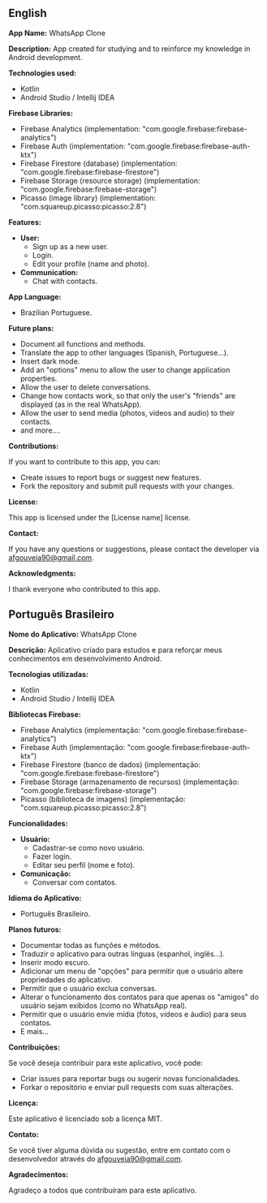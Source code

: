 ## English

**App Name:** WhatsApp Clone

**Description:** App created for studying and to reinforce my knowledge in Android development.

**Technologies used:**

* Kotlin
* Android Studio / Intellij IDEA

**Firebase Libraries:**

* Firebase Analytics (implementation: "com.google.firebase:firebase-analytics")
* Firebase Auth (implementation: "com.google.firebase:firebase-auth-ktx")
* Firebase Firestore (database) (implementation: "com.google.firebase:firebase-firestore")
* Firebase Storage (resource storage) (implementation: "com.google.firebase:firebase-storage")
* Picasso (image library) (implementation: "com.squareup.picasso:picasso:2.8")

**Features:**

* **User:**
    * Sign up as a new user.
    * Login.
    * Edit your profile (name and photo).
* **Communication:**
    * Chat with contacts.

**App Language:**

* Brazilian Portuguese.

**Future plans:**

* Document all functions and methods.
* Translate the app to other languages (Spanish, Portuguese...).
* Insert dark mode.
* Add an "options" menu to allow the user to change application properties.
* Allow the user to delete conversations.
* Change how contacts work, so that only the user's "friends" are displayed (as in the real WhatsApp).
* Allow the user to send media (photos, videos and audio) to their contacts.
* and more....

**Contributions:**

If you want to contribute to this app, you can:

* Create issues to report bugs or suggest new features.
* Fork the repository and submit pull requests with your changes.

**License:**

This app is licensed under the [License name] license.

**Contact:**

If you have any questions or suggestions, please contact the developer via afgouveia90@gmail.com.

**Acknowledgments:**

I thank everyone who contributed to this app.

## Português Brasileiro

**Nome do Aplicativo:** WhatsApp Clone

**Descrição:** Aplicativo criado para estudos e para reforçar meus conhecimentos em desenvolvimento Android.

**Tecnologias utilizadas:**

* Kotlin
* Android Studio / Intellij IDEA

**Bibliotecas Firebase:**

* Firebase Analytics (implementação: "com.google.firebase:firebase-analytics")
* Firebase Auth (implementação: "com.google.firebase:firebase-auth-ktx")
* Firebase Firestore (banco de dados) (implementação: "com.google.firebase:firebase-firestore")
* Firebase Storage (armazenamento de recursos) (implementação: "com.google.firebase:firebase-storage")
* Picasso (biblioteca de imagens) (implementação: "com.squareup.picasso:picasso:2.8")

**Funcionalidades:**

* **Usuário:**
    * Cadastrar-se como novo usuário.
    * Fazer login.
    * Editar seu perfil (nome e foto).
* **Comunicação:**
    * Conversar com contatos.

**Idioma do Aplicativo:**

* Português Brasileiro.

**Planos futuros:**

* Documentar todas as funções e métodos.
* Traduzir o aplicativo para outras línguas (espanhol, inglês...).
* Inserir modo escuro.
* Adicionar um menu de "opções" para permitir que o usuário altere propriedades do aplicativo.
* Permitir que o usuário exclua conversas.
* Alterar o funcionamento dos contatos para que apenas os "amigos" do usuário sejam exibidos (como no WhatsApp real).
* Permitir que o usuário envie mídia (fotos, vídeos e áudio) para seus contatos.
* E mais...

**Contribuições:**

Se você deseja contribuir para este aplicativo, você pode:

* Criar issues para reportar bugs ou sugerir novas funcionalidades.
* Forkar o repositório e enviar pull requests com suas alterações.

**Licença:**

Este aplicativo é licenciado sob a licença MIT.

**Contato:**

Se você tiver alguma dúvida ou sugestão, entre em contato com o desenvolvedor através do afgouveia90@gmail.com.

**Agradecimentos:**

Agradeço a todos que contribuíram para este aplicativo.
